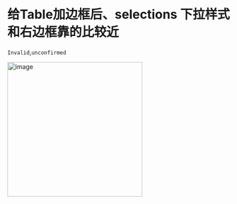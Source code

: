 # 给Table加边框后、selections 下拉样式和右边框靠的比较近

`Invalid`,`unconfirmed`

  <img width="305" alt="image" src="https://github.com/ant-design/ant-design/assets/30397655/e37a13d6-6cea-4993-8fc5-481d6b3feb83">

